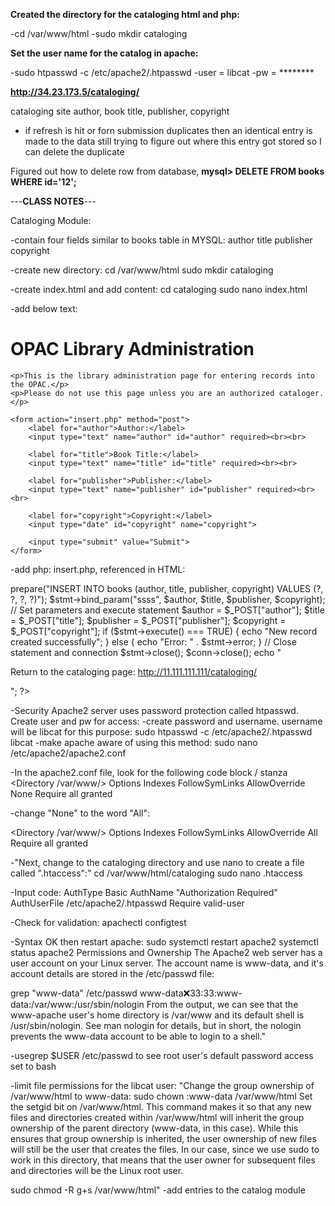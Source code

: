 **Created the directory for the cataloging html and php:**

 -cd /var/www/html
 -sudo mkdir cataloging


**Set the user name for the catalog in apache:**

 -sudo htpasswd -c /etc/apache2/.htpasswd 
 -user = libcat
 -pw = ********


**http://34.23.173.5/cataloging/**

cataloging site
author, book title, publisher, copyright
- if refresh is hit or forn submission duplicates then an identical entry is made to the data
still trying to figure out where this entry got stored so I can delete the duplicate

Figured out how to delete row from database, **mysql> DELETE FROM books WHERE id='12';**



---**CLASS NOTES**---

Cataloging Module:


-contain four fields similar to books table in MYSQL:
author
title
publisher
copyright

-create new directory:
cd /var/www/html
sudo mkdir cataloging

-create index.html and add content:
cd cataloging
sudo nano index.html

-add below text:
<!DOCTYPE html>
<html>
<head>
    <title>Enter Records</title>
</head>
<body>
    <h1>OPAC Library Administration</h1>

    <p>This is the library administration page for entering records into the OPAC.</p>
    <p>Please do not use this page unless you are an authorized cataloger.</p>

    <form action="insert.php" method="post">
        <label for="author">Author:</label>
        <input type="text" name="author" id="author" required><br><br>

        <label for="title">Book Title:</label>
        <input type="text" name="title" id="title" required><br><br>

        <label for="publisher">Publisher:</label>
        <input type="text" name="publisher" id="publisher" required><br><br>

        <label for="copyright">Copyright:</label>
        <input type="date" id="copyright" name="copyright">

        <input type="submit" value="Submit">
    </form>
</body>
</html>

-add php:
insert.php, referenced in HTML:

<?php

// Load MySQL credentials
require_once '../login.php';

// Establish connection
$conn = mysqli_connect($db_hostname, $db_username, $db_password) or
  die("Unable to connect");

// Open database
mysqli_select_db($conn, $db_database) or
  die("Could not open database '$db_database'");

// Prepare and bind SQL statement
$stmt = $conn->prepare("INSERT INTO books (author, title, publisher, copyright) VALUES (?, ?, ?, ?)");
$stmt->bind_param("ssss", $author, $title, $publisher, $copyright);

// Set parameters and execute statement
$author = $_POST["author"];
$title = $_POST["title"];
$publisher = $_POST["publisher"];
$copyright = $_POST["copyright"];

if ($stmt->execute() === TRUE) {
    echo "New record created successfully";
} else {
    echo "Error: " . $stmt->error;
}

// Close statement and connection
$stmt->close();
$conn->close();

echo "<p>Return to the cataloging page: <a href='http://11.111.111.111/cataloging/'>http://11.111.111.111/cataloging/</a></p>";
?>

-Security
Apache2 server uses password protection called htpasswd.  Create user and pw for access:
-create password and username. username will be libcat for this purpose:
sudo htpasswd -c /etc/apache2/.htpasswd libcat
-make apache aware of using this method:
sudo nano /etc/apache2/apache2.conf

-In the apache2.conf file, look for the following code block / stanza
<Directory /var/www/>
  Options Indexes FollowSymLinks
  AllowOverride None
  Require all granted
</Directory>

-change "None" to the word "All":

<Directory /var/www/>
  Options Indexes FollowSymLinks
  AllowOverride All
  Require all granted
</Directory>

-"Next, change to the cataloging directory and use nano to create a file called ".htaccess":"
cd /var/www/html/cataloging
sudo nano .htaccess

-Input code:
AuthType Basic
AuthName "Authorization Required"
AuthUserFile /etc/apache2/.htpasswd
Require valid-user

-Check for validation:
apachectl configtest

-Syntax OK then restart apache:
sudo systemctl restart apache2
systemctl status apache2
Permissions and Ownership
The Apache2 web server has a user account on your Linux server. The account name is www-data, and it's account details are stored in the /etc/passwd file:

grep "www-data" /etc/passwd
www-data:x:33:33:www-data:/var/www:/usr/sbin/nologin
From the output, we can see that the www-apache user's home directory is /var/www and its default shell is /usr/sbin/nologin. See man nologin for details, but in short, the nologin prevents the www-data account to be able to login to a shell."

-usegrep $USER /etc/passwd to see root user's default password access set to bash

-limit file permissions for the libcat user:
"Change the group ownership of /var/www/html to www-data:
sudo chown :www-data /var/www/html
Set the setgid bit on /var/www/html. This command makes it so that any new files and directories created within /var/www/html will inherit the group ownership of the parent directory (www-data, in this case). While this ensures that group ownership is inherited, the user ownership of new files will still be the user that creates the files. In our case, since we use sudo to work in this directory, that means that the user owner for subsequent files and directories will be the Linux root user.

sudo chmod -R g+s /var/www/html"
-add entries to the catalog module


